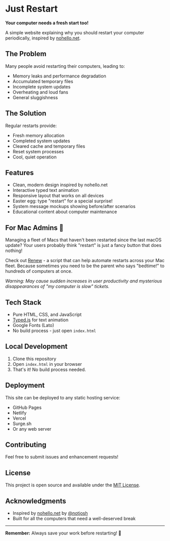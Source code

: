 # Just Restart

**Your computer needs a fresh start too!**

A simple website explaining why you should restart your computer periodically, inspired by [nohello.net](https://nohello.net/).

## The Problem

Many people avoid restarting their computers, leading to:
- Memory leaks and performance degradation
- Accumulated temporary files
- Incomplete system updates
- Overheating and loud fans
- General sluggishness

## The Solution

Regular restarts provide:
- Fresh memory allocation
- Completed system updates
- Cleared cache and temporary files
- Reset system processes
- Cool, quiet operation

## Features

- Clean, modern design inspired by nohello.net
- Interactive typed text animation
- Responsive layout that works on all devices
- Easter egg: type "restart" for a special surprise! 
- System message mockups showing before/after scenarios
- Educational content about computer maintenance

## For Mac Admins 🍎

Managing a fleet of Macs that haven't been restarted since the last macOS update? Your users probably think "restart" is just a fancy button that does nothing! 

Check out [Renew](https://github.com/SecondSonConsulting/Renew) - a script that can help automate restarts across your Mac fleet. Because sometimes you need to be the parent who says "bedtime!" to hundreds of computers at once.

*Warning: May cause sudden increases in user productivity and mysterious disappearances of "my computer is slow" tickets.*

## Tech Stack

- Pure HTML, CSS, and JavaScript
- [Typed.js](https://github.com/mattboldt/typed.js/) for text animation
- Google Fonts (Lato)
- No build process - just open `index.html`

## Local Development

1. Clone this repository
2. Open `index.html` in your browser
3. That's it! No build process needed.

## Deployment

This site can be deployed to any static hosting service:
- GitHub Pages
- Netlify
- Vercel
- Surge.sh
- Or any web server

## Contributing

Feel free to submit issues and enhancement requests!

## License

This project is open source and available under the [MIT License](LICENSE).

## Acknowledgments

- Inspired by [nohello.net](https://nohello.net/) by [@notjosh](https://github.com/notjosh)
- Built for all the computers that need a well-deserved break

---

**Remember:** Always save your work before restarting! 💾